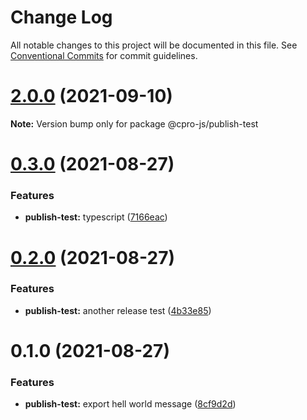 # Change Log

All notable changes to this project will be documented in this file.
See [Conventional Commits](https://conventionalcommits.org) for commit guidelines.

# [2.0.0](https://github.com/cpro-js/workspace-test/compare/v0.3.0...v2.0.0) (2021-09-10)

**Note:** Version bump only for package @cpro-js/publish-test

# [0.3.0](https://github.com/cpro-js/workspace-test/compare/v0.2.0...v0.3.0) (2021-08-27)

### Features

- **publish-test:** typescript ([7166eac](https://github.com/cpro-js/workspace-test/commit/7166eaccc705a9db181cefa5fb618bb3fbe966b1))

# [0.2.0](https://github.com/cpro-js/workspace-test/compare/v0.1.0...v0.2.0) (2021-08-27)

### Features

- **publish-test:** another release test ([4b33e85](https://github.com/cpro-js/workspace-test/commit/4b33e858c0bebf905703823fa8bcb514459c31e1))

# 0.1.0 (2021-08-27)

### Features

- **publish-test:** export hell world message ([8cf9d2d](https://github.com/cpro-js/workspace-test/commit/8cf9d2dcbbf08b6721ae8c946542009a1bad323f))
